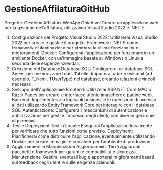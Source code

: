 # GestioneAffilaturaGitHub
Progetto: Gestione Affilatura WebApp
Obiettivo: Creare un'applicazione web per la gestione dell'affilatura, utilizzando Visual Studio 2022 e .NET 9.

1. Configurazione del Progetto
Visual Studio 2022: Utilizzerai Visual Studio 2022 per creare e gestire il progetto.
Framework: .NET 9 come framework di destinazione per sfruttare le ultime funzionalità e miglioramenti.
Docker: Configurerai l'applicazione per funzionare in un ambiente Docker, con un'immagine basata su Windows o Linux a seconda delle esigenze aziendali.
2. Creazione del Database
Database SQL: Configurerai un database SQL Server per memorizzare i dati.
Tabelle: Importerai tabelle esistenti (ad esempio, T_Nomi, TUserType) nel database, creando relazioni e vincoli necessari.
3. Sviluppo dell'Applicazione
Frontend: Utilizzerai ASP.NET Core MVC o Razor Pages per creare le interfacce utente (maschere e pagine web).
Backend: Implementerai la logica di business e le operazioni di accesso ai dati utilizzando Entity Framework Core per interagire con il database SQL.
Autenticazione: Configurerai i meccanismi di autenticazione e autorizzazione per gestire l'accesso degli utenti, con diverse gerarchie di permessi.
4. Test e Deployment
Test in Locale: Eseguirai l'applicazione localmente per verificare che tutto funzioni come previsto.
Deployment: Pianificherai come distribuire l'applicazione, eventualmente utilizzando Docker per creare immagini e container per l'ambiente di produzione.
5. Aggiornamenti e Manutenzione
Aggiornamenti: Terrà aggiornati pacchetti e framework per garantire compatibilità e sicurezza.
Manutenzione: Gestirai eventuali bug e apporterai miglioramenti basati sul feedback degli utenti e sulle esigenze aziendali.
